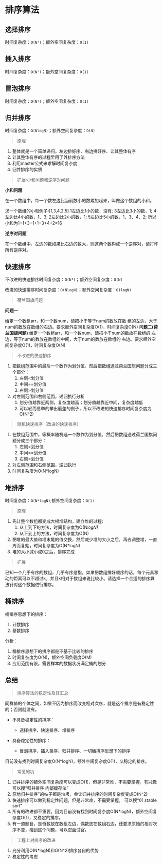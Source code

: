 # 排序算法

## 选择排序

时间复杂度：`O(N²)`；额外空间复杂度：`O(1)`

## 插入排序

时间复杂度：`O(N²)`；额外空间复杂度：`O(1)`

## 冒泡排序

时间复杂度：`O(N²)`；额外空间复杂度：`O(1)`

## 归并排序

时间复杂度：`O(NlogN)`；额外空间复杂度：`O(N)`

> 原理

1. 整体就是一个简单递归，左边排好序、右边排好序、让其整体有序
2. 让其整体有序的过程里用了外排序方法
3. 利用master公式来求解时间复杂度
4. 归并排序的实质

> 扩展:小和问题和逆序对问题

**小和问题**

在一个数组中，每一个数左边比当前数小的数累加起来，叫做这个数组的小和。

求一个数组的小和例子:[1,3,4,2,5] 1左边比1小的数，没有; 3左边比3小的数，1; 4左边比4小的数，1、3; 2左边比2小的数，1; 5左边比5小的数，1、3、4、2; 所以小和为1+1+3+1+1+3+4+2=16

**逆序对问题**

在一个数组中，左边的数如果比右边的数大，则这两个数构成一个逆序对，请打印所有逆序对。

## 快速排序

不改进的快速排序时间复杂度：`O(N²)`；额外空间复杂度：`O(N)`

改进的快速排序时间复杂度：`O(NlogN)`；额外空间复杂度：`O(logN)`

> 荷兰国旗问题

**问题一**

给定一个数组arr，和一个数num，请把小于等于num的数放在数 组的左边，大于num的数放在数组的右边。要求额外空间复杂度O(1)，时间复杂度O(N)
**问题二(荷兰国旗问题)**
给定一个数组arr，和一个数num，请把小于num的数放在数组的 左边，等于num的数放在数组的中间，大于num的数放在数组的 右边。要求额外空间复杂度O(1)，时间复杂度O(N)

> 不改进的快速排序

1. 把数组范围中的最后一个数作为划分值，然后把数组通过荷兰国旗问题分成三个部分：
   1. 左侧<划分值
   2. 中间==划分值
   3. 右侧>划分值
2. 对左侧范围和右侧范围，递归执行分析
   1. 划分值越靠近两侧，复杂度越高；划分值越靠近中间，复杂度越低
   2. 可以轻而易举的举出最差的例子，所以不改进的快速排序时间复杂度为O(N^2)

> 随机快速排序（改进的快速排序）

1. 在数组范围中，等概率随机选一个数作为划分值，然后把数组通过荷兰国旗问题分成三个部分：
   1. 左侧<划分值
   2. 中间==划分值
   3. 右侧>划分值
2. 对左侧范围和右侧范围，递归执行
3. 时间复杂度为O(N*logN)

## 堆排序

时间复杂度：`O(N*logN)`;额外空间复杂度：`O(1)`

> 原理

1. 先让整个数组都变成大根堆结构，建立堆的过程:
   1. 从上到下的方法，时间复杂度为O(N*logN)*
   2. 从下到上的方法，时间复杂度为O(N)
2. 把堆的最大值和堆末尾的值交换，然后减少堆的大小之后，再去调整堆，一直周而复始，时间复杂度为O(N*logN)
3. 堆的大小减小成0之后，排序完成

> 扩展

已知一个几乎有序的数组，几乎有序是指，如果把数组排好顺序的话，每个元素移动的距离可以不超过k，并且k相对于数组来说比较小。请选择一个合适的排序算法针对这个数据进行排序。

## 桶排序

桶排序思想下的排序：

1. 计数排序
2. 基数排序

分析：

1. 桶排序思想下的排序都是不基于比较的排序
2. 时间复杂度为O(N)，额外空间负载度O(M)
3. 应用范围有限，需要样本的数据状况满足桶的划分

## 总结

> 排序算法的稳定性及其汇总

同样值的个体之间，如果不因为排序而改变相对次序，就是这个排序是有稳定性的；否则就没有。

- 不具备稳定性的排序：
  - 选择排序、快速排序、堆排序

- 具备稳定性的排序：
  - 冒泡排序、插入排序、归并排序、一切桶排序思想下的排序

目前没有找到时间复杂度O(N*logN)，额外空间复杂度O(1)，又稳定的排序。

> 常见的坑

1. 归并排序的额外空间复杂度可以变成O(1)，但是非常难，不需要掌握，有兴趣可以搜“归并排序 内部缓存法”
2. 原地归并排序”的帖子都是垃圾，会让归并排序的时间复杂度变成O(N^2)
3. 快速排序可以做到稳定性问题，但是非常难，不需要掌握， 可以搜“01 stable sort”
4. 所有的改进都不重要，因为目前没有找到时间复杂度O(N*logN)，额外空间复杂度O(1)，又稳定的排序。
5. 有一道题目，是奇数放在数组左边，偶数放在数组右边，还要求原始的相对次序不变，碰到这个问题，可以怼面试官。

> 工程上对排序的改进

1. 充分利用O(N*logN)和O(N^2)排序各自的优势
2. 稳定性的考虑